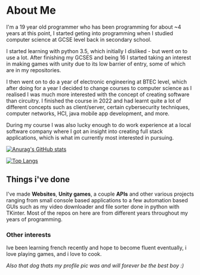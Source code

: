 # About Me

I'm a 19 year old programmer who has been programming for about ~4 years at this point, I started geting into programming when I studied computer science at GCSE level back in secondary school.

I started learning with python 3.5, which initially I disliked - but went on to use a lot. After finishing my GCSES and being 16 I started taking an interest in making games with unity due to its low barrier of entry, some of which are in my repositories.

I then went on to do a year of electronic engineering at BTEC level, which after doing for a year I decided to change courses to computer science as I realised I was much more interested with the concept of creating software than circuitry. I finished the course in 2022 and had learnt quite a lot of different concepts such as client/server, certain cybersecurity techniques, computer networks, HCI, java mobile app development, and more. 

During my course I was also lucky enough to do work experience at a local software company where I got an insight into creating full stack applications, which is what im currently most interested in pursuing.

[![Anurag's GitHub stats](https://github-readme-stats.vercel.app/api?username=S-Riches&show_icons=true&theme=dark)](https://github.com/anuraghazra/github-readme-stats)

[![Top Langs](https://github-readme-stats.vercel.app/api/top-langs/?username=S-Riches&theme=dark)](https://github.com/anuraghazra/github-readme-stats)

## Things i've done

I've made **Websites**, **Unity games**, a couple **APIs** and other various projects ranging from small console based applications to a few automation based GUIs such as my video downloader and file sorter done in python with TKinter. Most of the repos on here are from different years throughout my years of programming.


### Other interests

Ive been learning french recently and hope to become fluent eventually, i love playing games, and i love to cook.

*Also that dog thats my profile pic was and will forever be the best boy :)*
